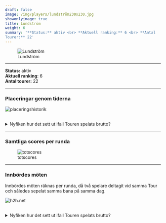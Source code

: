```yaml
---  
draft: false  
image: /img/players/lundström230x230.jpg  
showonlyimage: true  
title: Lundström  
weight: 6  
summary: '**Status:** aktiv <br> **Aktuell ranking:** 6 <br> **Antal
Tourer:** 22'  
---
```


<figure>
<img src="/img/players/lundström230x230.jpg" alt="Lundström" />
<figcaption aria-hidden="true">Lundström</figcaption>
</figure>

------------------------------------------------------------------------

**Status:** aktiv  
**Aktuell ranking:** 6  
**Antal tourer:** 22

------------------------------------------------------------------------

### Placeringar genom tiderna

![placeringshistorik](/playerstats/Lundström.placing.net.png) <br><br>
<details> <summary>Nyfiken hur det sett ut ifall Touren spelats
brutto?</summary> <p>

![placeringshistorik](/playerstats/Lundström.placing.gross.png) </p>
</details>

------------------------------------------------------------------------

### Samtliga scores per runda

<figure>
<img src="/playerstats/Lundström.totscores.png" alt="totscores" />
<figcaption aria-hidden="true">totscores</figcaption>
</figure>

------------------------------------------------------------------------

### Innbördes möten

Innbördes möten räknas per runda, då två spelare deltagit vid samma Tour
och således sepelat samma bana på samma dag.

![h2h.net](/playerstats/Lundström.h2h.net.png) <br><br> <details>
<summary>Nyfiken hur det sett ut ifall Touren spelats brutto?</summary>
<p>

![h2h.gross](/playerstats/Lundström.h2h.gross.png) </p> </details>
